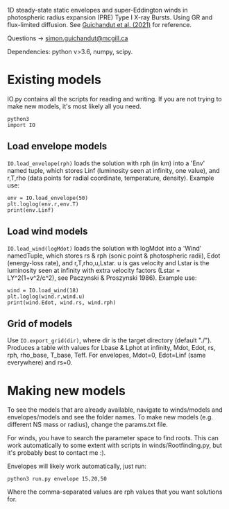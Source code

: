 1D steady-state static envelopes and super-Eddington winds in photospheric radius expansion (PRE) Type I X-ray Bursts. Using GR and flux-limited diffusion. See [Guichandut et al. (2021)](https://ui.adsabs.harvard.edu/abs/2021ApJ...914...49G/abstract) for reference.

Questions -> simon.guichandut@mcgill.ca

Dependencies: python v>3.6, numpy, scipy.

# Existing models

IO.py contains all the scripts for reading and writing. If you are not trying to make new models, it's most likely all you need.

    python3     
    import IO   

## Load envelope models
`IO.load_envelope(rph)` loads the solution with rph (in km) into a 'Env' named tuple, which stores Linf (luminosity seen at infinity, one value), and r,T,rho (data points for radial coordinate, temperature, density). Example use:

    env = IO.load_envelope(50)
    plt.loglog(env.r,env.T)
    print(env.Linf)

## Load wind models
`IO.load_wind(logMdot)` loads the solution with logMdot into a 'Wind' namedTuple, which stores rs & rph (sonic point & photospheric radii), Edot (energy-loss rate), and r,T,rho,u,Lstar. u is gas velocity and Lstar is the luminosity seen at infinity with extra velocity factors (Lstar = LY^2(1+v^2/c^2), see Paczynski & Proszynski 1986). Example use:

    wind = IO.load_wind(18)
    plt.loglog(wind.r,wind.u)
    print(wind.Edot, wind.rs, wind.rph)

## Grid of models
Use `IO.export_grid(dir)`, where dir is the target directory (default "./"). Produces a table with values for Lbase & Lphot at infinity, Mdot, Edot, rs, rph, rho_base, T_base, Teff. For envelopes, Mdot=0, Edot=Linf (same everywhere) and rs=0.



# Making new models

To see the models that are already available, navigate to winds/models and envelopes/models and see the folder names. To make new models (e.g. different NS mass or radius), change the params.txt file.

For winds, you have to search the parameter space to find roots. This can work automatically to some extent with scripts in winds/Rootfinding.py, but it's probably best to contact me :).

Envelopes will likely work automatically, just run:

    python3 run.py envelope 15,20,50

Where the comma-separated values are rph values that you want solutions for.